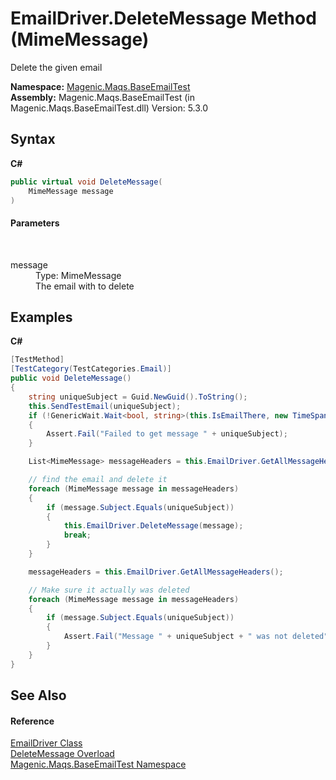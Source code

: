 # EmailDriver.DeleteMessage Method (MimeMessage)
 

Delete the given email

**Namespace:**&nbsp;<a href="MAQS_5/Email_AUTOGENERATED/Magenic-Maqs-BaseEmailTest_Namespace">Magenic.Maqs.BaseEmailTest</a><br />**Assembly:**&nbsp;Magenic.Maqs.BaseEmailTest (in Magenic.Maqs.BaseEmailTest.dll) Version: 5.3.0

## Syntax

**C#**<br />
``` C#
public virtual void DeleteMessage(
	MimeMessage message
)
```


#### Parameters
&nbsp;<dl><dt>message</dt><dd>Type: MimeMessage<br />The email with to delete</dd></dl>

## Examples

**C#**<br />
``` C#
[TestMethod]
[TestCategory(TestCategories.Email)]
public void DeleteMessage()
{
    string uniqueSubject = Guid.NewGuid().ToString();
    this.SendTestEmail(uniqueSubject);
    if (!GenericWait.Wait<bool, string>(this.IsEmailThere, new TimeSpan(0, 0, 1), new TimeSpan(0, 1, 0), uniqueSubject))
    {
        Assert.Fail("Failed to get message " + uniqueSubject);
    }

    List<MimeMessage> messageHeaders = this.EmailDriver.GetAllMessageHeaders();

    // find the email and delete it
    foreach (MimeMessage message in messageHeaders)
    {
        if (message.Subject.Equals(uniqueSubject))
        {
            this.EmailDriver.DeleteMessage(message);
            break;
        }
    }

    messageHeaders = this.EmailDriver.GetAllMessageHeaders();

    // Make sure it actually was deleted
    foreach (MimeMessage message in messageHeaders)
    {
        if (message.Subject.Equals(uniqueSubject))
        {
            Assert.Fail("Message " + uniqueSubject + " was not deleted");
        }
    }
}
```


## See Also


#### Reference
<a href="MAQS_5/Email_AUTOGENERATED/EmailDriver_Class">EmailDriver Class</a><br /><a href="MAQS_5/Email_AUTOGENERATED/EmailDriver-DeleteMessage_Method">DeleteMessage Overload</a><br /><a href="MAQS_5/Email_AUTOGENERATED/Magenic-Maqs-BaseEmailTest_Namespace">Magenic.Maqs.BaseEmailTest Namespace</a><br />